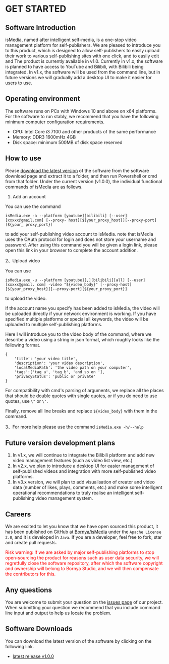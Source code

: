 # GET STARTED
## Software Introduction
isMedia, named after intelligent self-media, is a one-stop video management platform for self-publishers. We are pleased to introduce you to this product, which is designed to allow self-publishers to easily upload their work to various self-publishing sites with one click, and to easily edit and The product is currently available in v1.0. Currently in v1.x, the software is planned to have access to YouTube and Bilibili, with Bilibili being integrated. In v1.x, the software will be used from the command line, but in future versions we will gradually add a desktop UI to make it easier for users to use.

## Operating environment
The software runs on PCs with Windows 10 and above on x64 platforms. For the software to run stably, we recommend that you have the following minimum computer configuration requirements.
- CPU: Intel Core i3 7100 and other products of the same performance 
- Memory: DDR3 1600mHz 4GB
- Disk space: minimum 500MB of disk space reserved

## How to use

Please [download the latest version](https://github.com/Bornya/isMedia/releases) of the software from the software download page and extract it to a folder, and then run Powershell or cmd from that folder.
Under the current version (v1.0.0), the individual functional commands of isMedia are as follows.

1. Add an account

You can use the command
```
isMedia.exe -a --platform [youtube][bilibili] [--user] [xxxxx@gmail.com] [--proxy- host][${your_proxy_host}][--proxy-port][${your_ proxy_port}]
```
to add your self-publishing video account to isMedia. note that isMedia uses the OAuth protocol for login and does not store your username and password. After using this command you will be given a login link, please open this link in your browser to complete the account addition.

2、Upload video

You can use
```
isMedia.exe -u --platform [youtube][,][bilibili][all] [--user] [xxxxx@gmail. com] -video "${video_body}" [--proxy-host][${your_proxy_host}][--proxy-port][${your_proxy_port}]
```
to upload the video. 

If the account name you specify has been added to isMedia, the video will be uploaded directly if your network environment is working. If you have specified multiple platforms or special all keywords, the video will be uploaded to multiple self-publishing platforms.

Here I will introduce you to the video body of the command, where we describe a video using a string in json format, which roughly looks like the following format.
```
{
 	'title': 'your video title', 
 	'description': 'your video description', 
 	'localMediaPath': 'the video path on your computer', 
 	'tags':['tag_a', 'tag_b', 'and so on '], 
 	'privacyStatus': 'public or private'
}
```
For compatibility with cmd's parsing of arguments, we replace all the places that should be double quotes with single quotes, or if you do need to use quotes, use 
```\"``` or ```\'```. 

Finally, remove all line breaks and replace ```${video_body}``` with them in the command.

3、For more help please use the command ```isMedia.exe -h/--help```
 
## Future version development plans

1.	In v1.x, we will continue to integrate the Bilibili platform and add new video management features (such as video list view, etc.)
2.	In v2.x, we plan to introduce a desktop UI for easier management of self-published videos and integration with more self-published video platforms.
3.	In v3.x version, we will plan to add visualisation of creator and video data (number of likes, plays, comments, etc.) and make some intelligent operational recommendations to truly realise an intelligent self-publishing video management system.

## Careers

We are excited to let you know that we have open sourced this product, it has been published on GitHub at [Bornya/isMedia](https://github.com/Bornya/isMedia) under the ```Apache License 2.0```, and it is developed in ```Java```. If you are a developer, feel free to fork, star and create pull requests.

<font color=FF0000>Risk warning: If we are asked by major self-publishing platforms to stop open-sourcing the product for reasons such as user data security, we will regretfully close the software repository, after which the software copyright and ownership will belong to Bornya Studio, and we will then compensate the contributors for this.</font>

## Any questions

You are welcome to submit your question on the [issues page](https://github.com/Bornya/isMedia/issues) of our project. When submitting your question we recommend that you include command line input and output to help us locate the problem.

## Software Downloads

You can download the latest version of the software by clicking on the following link. 
- [latest release v1.0.0](https://github.com/Bornya/isMedia/releases)

